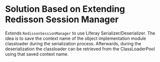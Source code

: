 # Solution Based on Extending Redisson Session Manager

Extends `RedissonSessionManager` to use Liferay Serializer/Deserializer. The idea is to save the context name of the object implementation module classloader during the serialization process. Afterwards, during the deserialization the classloader can be retrieved from the ClassLoaderPool using that saved context name.

